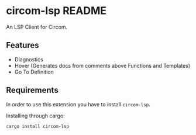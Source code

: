 # circom-lsp README

An LSP Client for Circom.

## Features

- Diagnostics
- Hover (Generates docs from comments above Functions and Templates)
- Go To Definition

## Requirements

In order to use this extension you have to install `circom-lsp`.

Installing through cargo:
```
cargo install circom-lsp
```